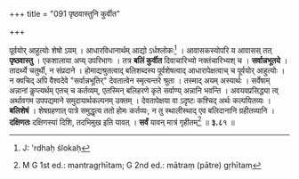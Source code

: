 +++
title = "091 पृष्ठवास्तुनि कुर्वीत"

+++


पूर्वयोर् आहुत्योः शेषो ऽयम् । आधारविधानार्थम् आद्यो ऽर्धश्लोकः[^१६६] । आवासकस्योपरि य आवासस् तत् **पृष्ठवास्तु** । एकशालाया अप्य् उपरिभागः । तत्र **बलिं कुर्वीत** दिवाचारिभ्यो नक्तंचारिभ्यश् च । **सर्वान्नभूतये** । तादर्थ्ये चतुर्थी, न संप्रदाने । होमाद्यश्रुतत्वाद् बलिशब्दस्य पूर्वशेषत्वाद् आधारापेक्षत्वाच् च पूर्वयोर् आहुत्योः । न क्वचिद् अपि वैश्वदेवे "सर्वान्नभूतिर्" देवतात्वेन स्मृत्यन्तरे श्रुता । तस्माद् अयम् अस्यार्थः । सर्वेषाम् अन्नानां कॢप्त्यर्थम् एतच् च कर्तव्यम्, एतस्मिन् बलिहरणे कृते सर्वाण्य् अन्नानि भवन्ति । अवयवप्रसिद्ध्या त्व् अर्थावगम उपपद्यमाने समुदायार्थकल्पनम् उक्तम् । देवतापेक्षया वा ऽदृष्टः कश्चिद् अर्थः कल्पयितव्यः । **बलिशेषं** । शेषग्रहणात् पात्रे समुद्धृत्य ततो होमः कर्तव्यः, न तु स्थालीस्थाद् एव बलिदानानि ग्रहीतव्यानि । **दक्षिणतः** दक्षिणस्यां दिशि, तदभिमुख इति यावत् । **सर्वं** यावन् मात्रं गृहीतम्[^१६७] ॥ **३.८**१ ॥


[^१६७]:
     M G 1st ed.: mantragṛhītam; G 2nd ed.: mātraṃ (pātre) gṛhītam


[^१६६]:
     J: 'rdhaḥ ślokaḥ